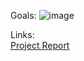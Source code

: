 Goals:
![image](https://user-images.githubusercontent.com/97963882/201443661-ed0b8be9-1a00-4353-8355-9d58324f4a01.png)

Links:  
[Project Report](https://github.com/McGill-ECSE321-Fall2022/project-group-15/wiki/Deliverable-2-Report)